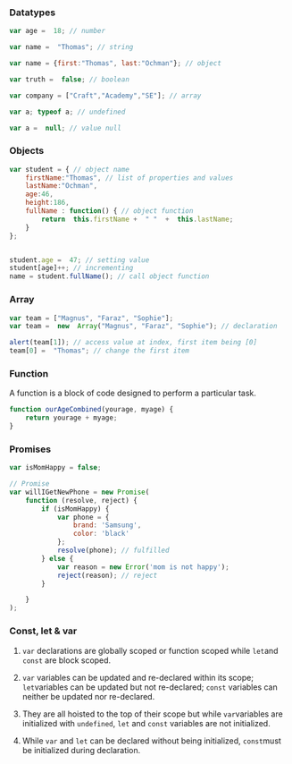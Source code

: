 ### Datatypes
```js
var age =  18; // number

var name =  "Thomas"; // string

var name = {first:"Thomas", last:"Ochman"}; // object

var truth =  false; // boolean

var company = ["Craft","Academy","SE"]; // array

var a; typeof a; // undefined

var a =  null; // value null
```

### Objects
```js
var student = { // object name  
	firstName:"Thomas", // list of properties and values  
	lastName:"Ochman",  
	age:46,  
	height:186,  
	fullName : function() { // object function  
		return  this.firstName +  " "  +  this.lastName;  
	}  
};  


student.age =  47; // setting value  
student[age]++; // incrementing  
name = student.fullName(); // call object function
```

### Array
```js
var team = ["Magnus", "Faraz", "Sophie"];  
var team =  new  Array("Magnus", "Faraz", "Sophie"); // declaration  

alert(team[1]); // access value at index, first item being [0]  
team[0] =  "Thomas"; // change the first item  
```
### Function
A function is a block of code designed to perform a particular task.
```js
function ourAgeCombined(yourage, myage) {  
	return yourage + myage;
}
```
### Promises
```js
var isMomHappy = false;

// Promise
var willIGetNewPhone = new Promise(
    function (resolve, reject) {
        if (isMomHappy) {
            var phone = {
                brand: 'Samsung',
                color: 'black'
            };
            resolve(phone); // fulfilled
        } else {
            var reason = new Error('mom is not happy');
            reject(reason); // reject
        }

    }
);
```

### Const, let & var
1.  `var`  declarations are globally scoped or function scoped while  `let`and  `const`  are block scoped.

2.  `var`  variables can be updated and re-declared within its scope;  `let`variables can be updated but not re-declared;  `const`  variables can neither be updated nor re-declared.

3.  They are all hoisted to the top of their scope but while  `var`variables are initialized with  `undefined`,  `let`  and  `const`  variables are not initialized.

4.  While  `var`  and  `let`  can be declared without being initialized,  `const`must be initialized during declaration.

